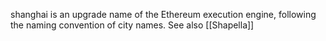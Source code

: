 shanghai is an upgrade name of the Ethereum execution engine, following the naming convention of city names.
See also [[Shapella]]
